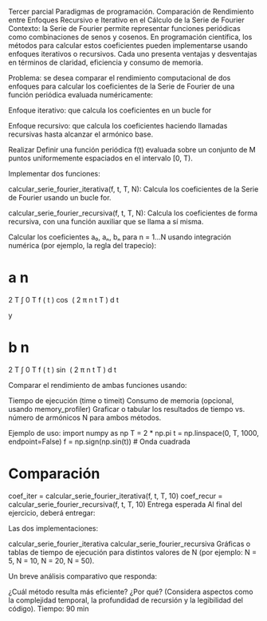 Tercer parcial Paradigmas de programación.
Comparación de Rendimiento entre Enfoques Recursivo e Iterativo en el Cálculo de la Serie de Fourier
Contexto: la Serie de Fourier permite representar funciones periódicas como combinaciones de senos y cosenos. En programación científica, los métodos para calcular estos coeficientes pueden implementarse usando enfoques iterativos o recursivos. Cada uno presenta ventajas y desventajas en términos de claridad, eficiencia y consumo de memoria.

Problema: se desea comparar el rendimiento computacional de dos enfoques para calcular los coeficientes de la Serie de Fourier de una función periódica evaluada numéricamente:

Enfoque iterativo: que calcula los coeficientes en un bucle for

Enfoque recursivo: que calcula los coeficientes haciendo llamadas recursivas hasta alcanzar el armónico base.

Realizar
Definir una función periódica f(t) evaluada sobre un conjunto de M puntos uniformemente espaciados en el intervalo [0, T).

Implementar dos funciones:

calcular_serie_fourier_iterativa(f, t, T, N): Calcula los coeficientes de la Serie de Fourier usando un bucle for.

calcular_serie_fourier_recursiva(f, t, T, N): Calcula los coeficientes de forma recursiva, con una función auxiliar que se llama a sí misma.

Calcular los coeficientes a₀, aₙ, bₙ para n = 1...N usando integración numérica (por ejemplo, la regla del trapecio):

a
n
=
2
T
∫
0
T
f
(
t
)
cos
⁡
(
2
π
n
t
T
)
d
t
 
y

b
n
=
2
T
∫
0
T
f
(
t
)
sin
⁡
(
2
π
n
t
T
)
d
t

Comparar el rendimiento de ambas funciones usando:

Tiempo de ejecución (time o timeit)
Consumo de memoria (opcional, usando memory_profiler)
Graficar o tabular los resultados de tiempo vs. número de armónicos N para ambos métodos.

Ejemplo de uso:
import numpy as np
T = 2 * np.pi
t = np.linspace(0, T, 1000, endpoint=False)
f = np.sign(np.sin(t))  # Onda cuadrada
# Comparación
coef_iter = calcular_serie_fourier_iterativa(f, t, T, 10)
coef_recur = calcular_serie_fourier_recursiva(f, t, T, 10)
Entrega esperada
Al final del ejercicio, deberá entregar:

Las dos implementaciones:

calcular_serie_fourier_iterativa
calcular_serie_fourier_recursiva
Gráficas o tablas de tiempo de ejecución para distintos valores de N (por ejemplo: N = 5, N = 10, N = 20, N = 50).

Un breve análisis comparativo que responda:

¿Cuál método resulta más eficiente?
¿Por qué? (Considera aspectos como la complejidad temporal, la profundidad de recursión y la legibilidad del código).
Tiempo: 90 min
